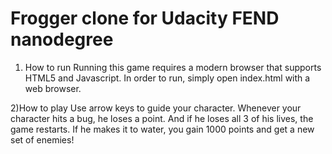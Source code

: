 Frogger clone for Udacity FEND nanodegree
================================================================
1) How to run
Running this game requires a modern browser that supports HTML5 and Javascript. In order to run, simply open index.html with
a web browser.

2)How to play
Use arrow keys to guide your character. Whenever your character hits a bug, he loses a point. And if he loses all 3 of his
lives, the game restarts. If he makes it to water, you gain 1000 points and get a new set of enemies!